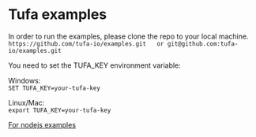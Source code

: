 # Tufa examples

In order to run the examples, please clone the repo to your local machine. <br>
``
https://github.com/tufa-io/examples.git  
or
git@github.com:tufa-io/examples.git
``    

You need to set the TUFA_KEY environment variable:  

Windows:  
``SET TUFA_KEY=your-tufa-key``

Linux/Mac:  
``export TUFA_KEY=your-tufa-key``

[For nodejs examples](./tufa-js)